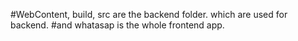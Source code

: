 #WebContent, build, src are the backend folder. which are used for backend.
#and whatasap is the whole frontend app.
